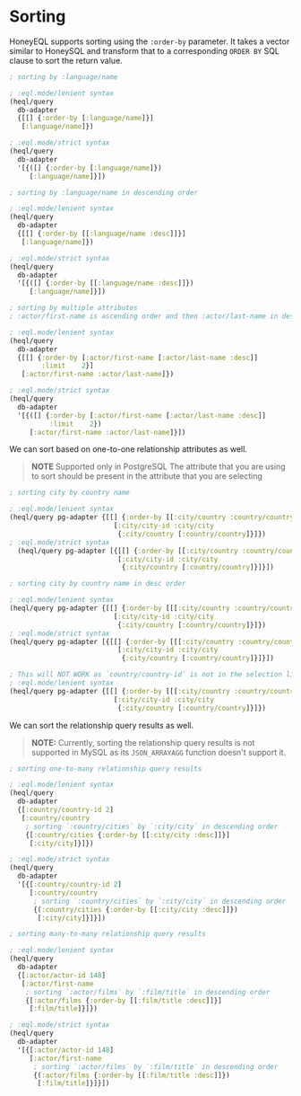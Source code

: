 # Sorting

HoneyEQL supports sorting using the `:order-by` parameter. It takes a vector similar to HoneySQL and transform that to a corresponding `ORDER BY` SQL clause to sort the return value.

```clojure
; sorting by :language/name

; :eql.mode/lenient syntax
(heql/query
  db-adapter
  {[[] {:order-by [:language/name]}]
   [:language/name]})

; :eql.mode/strict syntax
(heql/query
  db-adapter
  '[{([] {:order-by [:language/name]}) 
     [:language/name]}])
```

```clojure
; sorting by :language/name in descending order

; :eql.mode/lenient syntax
(heql/query
  db-adapter
  {[[] {:order-by [[:language/name :desc]]}]
   [:language/name]})

; :eql.mode/strict syntax
(heql/query
  db-adapter
  '[{([] {:order-by [[:language/name :desc]]})
     [:language/name]}])
```

```clojure
; sorting by multiple attributes
; :actor/first-name is ascending order and then :actor/last-name in descending order

; :eql.mode/lenient syntax
(heql/query
  db-adapter
  {[[] {:order-by [:actor/first-name [:actor/last-name :desc]]
        :limit    2}]
   [:actor/first-name :actor/last-name]})

; :eql.mode/strict syntax
(heql/query
  db-adapter
  '[{([] {:order-by [:actor/first-name [:actor/last-name :desc]]
          :limit    2}) 
     [:actor/first-name :actor/last-name]}])

```
We can sort based on one-to-one relationship attributes as well. 

> **NOTE** Supported only in PostgreSQL
> The attribute that you are using to sort should be present in the attribute that you are selecting

```clojure
; sorting city by country name

; :eql.mode/lenient syntax
(heql/query pg-adapter {[[] {:order-by [[:city/country :country/country]]}]
                          [:city/city-id :city/city
                           {:city/country [:country/country]}]})
; :eql.mode/strict syntax
  (heql/query pg-adapter [{[[] {:order-by [[:city/country :country/country]]}]
                           [:city/city-id :city/city
                            {:city/country [:country/country]}]}])

; sorting city by country name in desc order

; :eql.mode/lenient syntax
(heql/query pg-adapter {[[] {:order-by [[[:city/country :country/country] :desc]]}]
                          [:city/city-id :city/city
                           {:city/country [:country/country]}]})
; :eql.mode/strict syntax
(heql/query pg-adapter [{[[] {:order-by [[[:city/country :country/country] :desc]]}]
                           [:city/city-id :city/city
                            {:city/country [:country/country]}]}])

; This will NOT WORK as `country/country-id` is not in the selection list
; :eql.mode/lenient syntax
(heql/query pg-adapter {[[] {:order-by [[[:city/country :country/country-id] :desc]]}]
                          [:city/city-id :city/city
                           {:city/country [:country/country]}]})

```

We can sort the relationship query results as well.

> **NOTE:** Currently, sorting the relationship query results is not supported in MySQL as its `JSON_ARRAYAGG` function doesn't support it.

```clojure
; sorting one-to-many relationship query results

; :eql.mode/lenient syntax
(heql/query
  db-adapter
  {[:country/country-id 2] 
   [:country/country
    ; sorting `:country/cities` by `:city/city` in descending order  
    {[:country/cities {:order-by [[:city/city :desc]]}] 
     [:city/city]}]})

; :eql.mode/strict syntax
(heql/query
  db-adapter
  '[{[:country/country-id 2] 
     [:country/country
      ; sorting `:country/cities` by `:city/city` in descending order  
      {(:country/cities {:order-by [[:city/city :desc]]}) 
       [:city/city]}]}])
```

```clojure
; sorting many-to-many relationship query results

; :eql.mode/lenient syntax
(heql/query
  db-adapter
  {[:actor/actor-id 148] 
   [:actor/first-name
    ; sorting `:actor/films` by `:film/title` in descending order   
    {[:actor/films {:order-by [[:film/title :desc]]}] 
     [:film/title]}]})

; :eql.mode/strict syntax
(heql/query
  db-adapter
  '[{[:actor/actor-id 148] 
     [:actor/first-name
      ; sorting `:actor/films` by `:film/title` in descending order   
      {(:actor/films {:order-by [[:film/title :desc]]}) 
       [:film/title]}]}])
```


